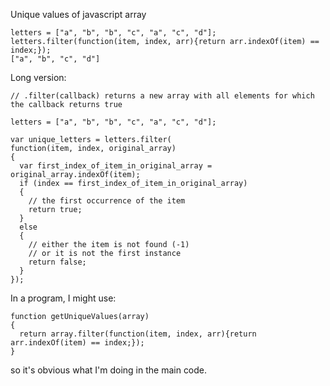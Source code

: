 Unique values of javascript array

```
letters = ["a", "b", "b", "c", "a", "c", "d"];
letters.filter(function(item, index, arr){return arr.indexOf(item) == index;});
["a", "b", "c", "d"]
```

Long version:

```
// .filter(callback) returns a new array with all elements for which the callback returns true

letters = ["a", "b", "b", "c", "a", "c", "d"];

var unique_letters = letters.filter(
function(item, index, original_array)
{
  var first_index_of_item_in_original_array = original_array.indexOf(item);
  if (index == first_index_of_item_in_original_array)
  {
    // the first occurrence of the item
    return true;
  }
  else
  {
    // either the item is not found (-1)
    // or it is not the first instance
    return false;
  }
});
```

In a program, I might use:

```
function getUniqueValues(array)
{
  return array.filter(function(item, index, arr){return arr.indexOf(item) == index;});
}
```

so it's obvious what I'm doing in the main code.
